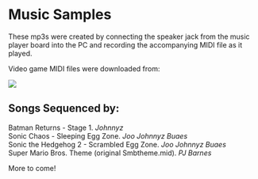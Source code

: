 # Music Samples

These mp3s were created by connecting the speaker jack from the music player board into the PC and recording the accompanying MIDI file as it played.

Video game MIDI files were downloaded from:<p>
[![](http://www.vgmusic.com/images/banners/lillogo.jpg)](http://www.vgmusic.com)<br>


## Songs Sequenced by:

Batman Returns - Stage 1.  *Johnnyz*<br>
Sonic Chaos - Sleeping Egg Zone.  *Joo *Johnnyz* Buaes*<br>
Sonic the Hedgehog 2 - Scrambled Egg Zone.  *Joo *Johnnyz* Buaes*<br> 
Super Mario Bros. Theme (original Smbtheme.mid).  *PJ Barnes*<br>


More to come!